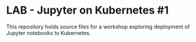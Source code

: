 LAB - Jupyter on Kubernetes #1
==============================

This repository holds source files for a workshop exploring deployment of
Jupyter notebooks to Kubernetes.
